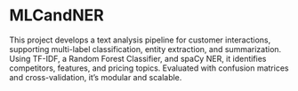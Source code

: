 # MLCandNER
This project develops a text analysis pipeline for customer interactions, supporting multi-label classification, entity extraction, and summarization. Using TF-IDF, a Random Forest Classifier, and spaCy NER, it identifies competitors, features, and pricing topics. Evaluated with confusion matrices and cross-validation, it’s modular and scalable.
